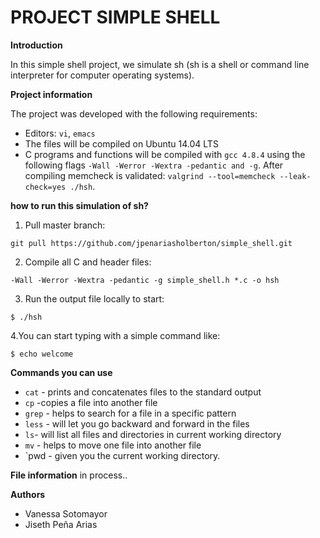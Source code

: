 # PROJECT SIMPLE SHELL

**Introduction**

In this simple shell project, we simulate sh (sh is a shell or command line interpreter for computer operating systems).

**Project information**

The project was developed with the following requirements:

- Editors: `vi`, `emacs`
- The files will be compiled on Ubuntu 14.04 LTS
- C programs and functions will be compiled with `gcc 4.8.4` using the following flags `-Wall -Werror -Wextra -pedantic and -g`. After compiling memcheck is validated: `valgrind --tool=memcheck --leak-check=yes ./hsh`.

**how to run this simulation of sh?**

1. Pull master branch: 

  `git pull https://github.com/jpenariasholberton/simple_shell.git`

2. Compile all C and header files:

  `-Wall -Werror -Wextra -pedantic -g simple_shell.h *.c -o hsh`

3. Run the output file locally to start:

  `$ ./hsh`

4.You can start typing with a simple command like:

  `$ echo welcome`

**Commands you can use**

* `cat` - prints and concatenates files to the standard output
* `cp` -copies a file into another file
* `grep` - helps to search for a file in a specific pattern
* `less` - will let you go backward and forward in the files
* `ls`- will list all files and directories in current working directory
* `mv` - helps to move one file into another file
* `pwd - given you the current working directory.

**File information**
in process..

**Authors**
- Vanessa Sotomayor 
- Jiseth Peña Arias

